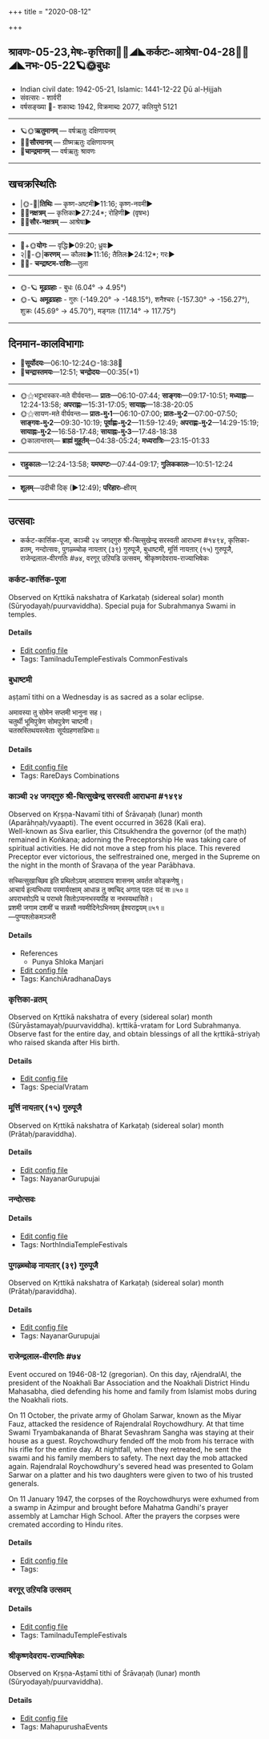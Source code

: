 +++
title = "2020-08-12"

+++
## श्रावणः-05-23,मेषः-कृत्तिका🌛🌌◢◣कर्कटः-आश्रेषा-04-28🌌🌞◢◣नभः-05-22🪐🌞बुधः
- Indian civil date: 1942-05-21, Islamic: 1441-12-22 Ḏū al-Ḥijjah
- संवत्सरः - शार्वरी
- वर्षसङ्ख्या 🌛- शकाब्दः 1942, विक्रमाब्दः 2077, कलियुगे 5121
___________________
- 🪐🌞**ऋतुमानम्** — वर्षऋतुः दक्षिणायनम्
- 🌌🌞**सौरमानम्** — ग्रीष्मऋतुः दक्षिणायनम्
- 🌛**चान्द्रमानम्** — वर्षऋतुः श्रावणः
___________________


## खचक्रस्थितिः
- |🌞-🌛|**तिथिः** — कृष्ण-अष्टमी►11:16; कृष्ण-नवमी►  
- 🌌🌛**नक्षत्रम्** — कृत्तिका►27:24*; रोहिणी► (वृषभः)  
- 🌌🌞**सौर-नक्षत्रम्** — आश्रेषा►  
___________________
- 🌛+🌞**योगः** — वृद्धिः►09:20; ध्रुवः►  
- २|🌛-🌞|**करणम्** — कौलवः►11:16; तैतिलः►24:12*; गरः►  
- 🌌🌛- **चन्द्राष्टम-राशिः**—तुला  
___________________
- 🌞-🪐 **मूढग्रहाः** - बुधः (6.04° → 4.95°)
- 🌞-🪐 **अमूढग्रहाः** - गुरुः (-149.20° → -148.15°), शनैश्चरः (-157.30° → -156.27°), शुक्रः (45.69° → 45.70°), मङ्गलः (117.14° → 117.75°)
___________________


## दिनमान-कालविभागाः
- 🌅**सूर्योदयः**—06:10-12:24🌞️-18:38🌇  
- 🌛**चन्द्रास्तमयः**—12:51; **चन्द्रोदयः**—00:35(+1)  
___________________
- 🌞⚝भट्टभास्कर-मते वीर्यवन्तः— **प्रातः**—06:10-07:44; **साङ्गवः**—09:17-10:51; **मध्याह्नः**—12:24-13:58; **अपराह्णः**—15:31-17:05; **सायाह्नः**—18:38-20:05  
- 🌞⚝सायण-मते वीर्यवन्तः— **प्रातः-मु॰1**—06:10-07:00; **प्रातः-मु॰2**—07:00-07:50; **साङ्गवः-मु॰2**—09:30-10:19; **पूर्वाह्णः-मु॰2**—11:59-12:49; **अपराह्णः-मु॰2**—14:29-15:19; **सायाह्नः-मु॰2**—16:58-17:48; **सायाह्नः-मु॰3**—17:48-18:38  
- 🌞कालान्तरम्— **ब्राह्मं मुहूर्तम्**—04:38-05:24; **मध्यरात्रिः**—23:15-01:33  
___________________
- **राहुकालः**—12:24-13:58; **यमघण्टः**—07:44-09:17; **गुलिककालः**—10:51-12:24  
___________________
- **शूलम्**—उदीची दिक् (►12:49); **परिहारः**–क्षीरम्  
___________________

## उत्सवाः
- कर्कट-कार्त्तिक-पूजा, काञ्ची २४ जगद्गुरु श्री-चित्सुखेन्द्र सरस्वती आराधना #१४९४, कृत्तिका-व्रतम्, नन्दोत्सवः, पुगऴ्च्चोऴ नायऩार् (३९) गुरुपूजै, बुधाष्टमी, मूर्त्ति नायऩार् (१५) गुरुपूजै, राजेन्द्रलाल-वीरगतिः #७४, वरगूर् उऱियडि उत्सवम्, श्रीकृष्णदेवराय-राज्याभिषेकः
### कर्कट-कार्त्तिक-पूजा

Observed on Kṛttikā nakshatra of Karkaṭaḥ (sidereal solar) month (Sūryodayaḥ/puurvaviddha). Special puja for Subrahmanya Swami in temples.

#### Details
- [Edit config file](https://github.com/jyotisham/adyatithi/blob/master/devatA/kaumAra/sidereal_solar_month/nakshatra/04/03/ADik~kiruttikai.toml)
- Tags: TamilnaduTempleFestivals CommonFestivals


### बुधाष्टमी

aṣṭamī tithi on a Wednesday is as sacred as a solar eclipse.

अमावस्या तु सोमेन सप्तमी भानुना सह।  
चतुर्थी भूमिपुत्रेण सोमपुत्रेण चाष्टमी।  
चतस्रस्तिथयस्त्वेताः सूर्यग्रहणसन्निभाः॥



#### Details
- [Edit config file](https://github.com/jyotisham/adyatithi/blob/master/time_focus/tithi-vara-combinations/description_only/budhASTamI.toml)
- Tags: RareDays Combinations


### काञ्ची २४ जगद्गुरु श्री-चित्सुखेन्द्र सरस्वती आराधना #१४९४

Observed on Kṛṣṇa-Navamī tithi of Śrāvaṇaḥ (lunar) month (Aparāhṇaḥ/vyaapti). The event occurred in 3628 (Kali era).  
Well-known as Śiva earlier, this Citsukhendra the governor (of the maṭh) remained in Koṅkaṇa; adorning the Preceptorship He was taking care of spiritual activities. He did not move a step from his place. This revered Preceptor ever victorious, the selfrestrained one, merged in the Supreme on the night in the month of Śravaṇa of the year Parābhava.

सच्चित्सुखाच्छिव इति प्रथितोऽयम् आदावादाय शासनम् अवर्तत कोङ्कणेषु।  
आचार्य इत्यभिधया परमार्यरक्षाम् आधान्न तु क्वचिद् अगात् पदतः पदं सः॥५०॥  
अपराभवोऽपि च पराभवे सितोऽप्यनभस्यपीह स नभस्यथासिते।  
प्रशमी जगाम दशमीं च सन्नसौ नवमीदिनेऽभिनवम् ईश्वराद्वयम्॥५१॥  
—पुण्यश्लोकमञ्जरी



#### Details
- References
  - Punya Shloka Manjari
- [Edit config file](https://github.com/jyotisham/adyatithi/blob/master/mahApuruSha/kAnchI-maTha/lunar_month/tithi/05/24/kAJcI_24_jagadguru_zrI~citsukhEndra_sarasvatI_ArAdhanA.toml)
- Tags: KanchiAradhanaDays


### कृत्तिका-व्रतम्

Observed on Kṛttikā nakshatra of every (sidereal solar) month (Sūryāstamayaḥ/puurvaviddha). kṛttikā-vratam for Lord Subrahmanya. Observe fast for the entire day, and obtain blessings of all the kṛttikā-striyaḥ who raised skanda after His birth.

#### Details
- [Edit config file](https://github.com/jyotisham/adyatithi/blob/master/devatA/kaumAra/sidereal_solar_month/nakshatra/00/03/kRttikA-vratam.toml)
- Tags: SpecialVratam


### मूर्त्ति नायऩार् (१५) गुरुपूजै

Observed on Kṛttikā nakshatra of Karkaṭaḥ (sidereal solar) month (Prātaḥ/paraviddha). 

#### Details
- [Edit config file](https://github.com/jyotisham/adyatithi/blob/master/mahApuruSha/nAyanAr/sidereal_solar_month/nakshatra/04/03/mUrtti_nAyan2Ar_%2815%29_gurupUjai.toml)
- Tags: NayanarGurupujai


### नन्दोत्सवः



#### Details
- [Edit config file](https://github.com/jyotisham/adyatithi/blob/master/temples/North/relative_event/zrIkRSNajanmASTamI/offset__01/nandOtsavaH.toml)
- Tags: NorthIndiaTempleFestivals


### पुगऴ्च्चोऴ नायऩार् (३९) गुरुपूजै

Observed on Kṛttikā nakshatra of Karkaṭaḥ (sidereal solar) month (Prātaḥ/paraviddha). 

#### Details
- [Edit config file](https://github.com/jyotisham/adyatithi/blob/master/mahApuruSha/nAyanAr/sidereal_solar_month/nakshatra/04/03/pugazhccOzha_nAyan2Ar_%2839%29_gurupUjai.toml)
- Tags: NayanarGurupujai


### राजेन्द्रलाल-वीरगतिः #७४

Event occured on 1946-08-12 (gregorian). On this day, rAjendralAl, the president of the Noakhali Bar Association and the Noakhali District Hindu Mahasabha, died defending his home and family from Islamist mobs during the Noakhali riots.

On 11 October, the private army of Gholam Sarwar, known as the Miyar Fauz, attacked the residence of Rajendralal Roychowdhury. At that time Swami Tryambakananda of Bharat Sevashram Sangha was staying at their house as a guest. Roychowdhury fended off the mob from his terrace with his rifle for the entire day. At nightfall, when they retreated, he sent the swami and his family members to safety. The next day the mob attacked again. Rajendralal Roychowdhury's severed head was presented to Golam Sarwar on a platter and his two daughters were given to two of his trusted generals.

On 11 January 1947, the corpses of the Roychowdhurys were exhumed from a swamp in Azimpur and brought before Mahatma Gandhi's prayer assembly at Lamchar High School. After the prayers the corpses were cremated according to Hindu rites.

#### Details
- [Edit config file](https://github.com/jyotisham/adyatithi/blob/master/mahApuruSha/xatra-later/gregorian/day/08/12/rAjendralAla-vIragatiH.toml)
- Tags: 


### वरगूर् उऱियडि उत्सवम्



#### Details
- [Edit config file](https://github.com/jyotisham/adyatithi/blob/master/temples/Tamil/relative_event/zrIkRSNajanmASTamI/offset__01/varagUr_ur2iyaDi_utsavam.toml)
- Tags: TamilnaduTempleFestivals


### श्रीकृष्णदेवराय-राज्याभिषेकः

Observed on Kṛṣṇa-Aṣṭamī tithi of Śrāvaṇaḥ (lunar) month (Sūryodayaḥ/puurvaviddha). 

#### Details
- [Edit config file](https://github.com/jyotisham/adyatithi/blob/master/mahApuruSha/xatra/lunar_month/tithi/05/23/zrIkRSNadEvarAya-rAjyAbhiSEkaH.toml)
- Tags: MahapurushaEvents


